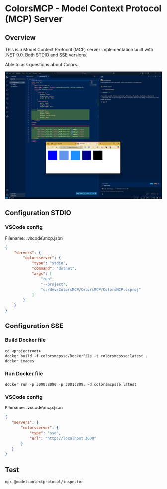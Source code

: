 # ColorsMCP - Model Context Protocol (MCP) Server

## Overview

This is a Model Context Protocol (MCP) server implementation built with .NET 9.0. 
Both STDIO and SSE versions. 

Able to ask questions about Colors.

![screenshot](./docs/scrn1.png)

## Configuration STDIO

### VSCode config 

Filename:  .vscode\mcp.json

```JSON
{
    "servers": {
        "colorsserver": {
            "type": "stdio",
            "command": "dotnet",
            "args": [
                "run",
                "--project",
                "c:/dev/ColorsMCP/ColorsMCP/ColorsMCP.csproj"
            ]
        }
    }
}
```

## Configuration SSE

### Build Docker file 

```
cd <projectroot>
docker build -f colorsmcpsse/Dockerfile -t colorsmcpsse:latest .
docker images
```

### Run Docker file 

```
docker run -p 3000:8080 -p 3001:8081 -d colorsmcpsse:latest
```

### VSCode config

Filename:  .vscode\mcp.json

 ```JSON
{
    "servers": {
        "colorsserver": {
            "type": "sse",
            "url": "http://localhost:3000"
        }
    }
}
```

## Test

```
npx @modelcontextprotocol/inspector
```

